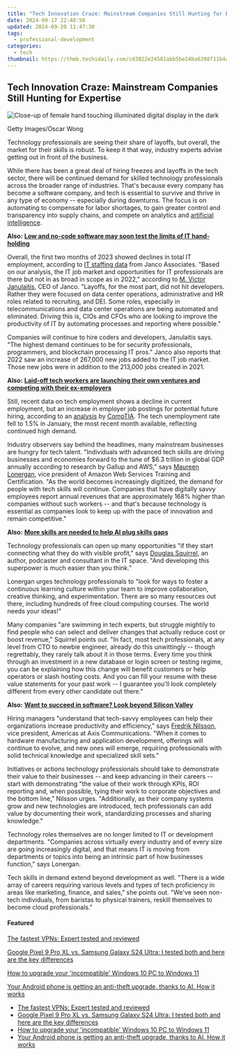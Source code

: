 ```yaml
---
title: "Tech Innovation Craze: Mainstream Companies Still Hunting for Expertise"
date: 2024-09-17 22:48:50
updated: 2024-09-20 11:47:30
tags:
  - professional-development
categories:
  - tech
thumbnail: https://thmb.techidaily.com/cd3822e24581abb5be24ba6398f11b4a362481119be106372a626e240355af61.jpg
---
```


## Tech Innovation Craze: Mainstream Companies Still Hunting for Expertise

![Close-up of female hand touching illuminated digital display in the dark](https://www.zdnet.com/a/img/resize/dbd73bdaa435b8aa7373c1546ae02f0b293306e1/2023/03/15/488ccf16-23ea-4a20-a2dd-a3350e8cba4d/gettyimages-1351926458.jpg?auto=webp&width=1280)

Getty Images/Oscar Wong

Technology professionals are seeing their share of layoffs, but overall, the market for their skills is robust. To keep it that way, industry experts advise getting out in front of the business.

While there has been a great deal of hiring freezes and layoffs in the tech sector, there will be continued demand for skilled technology professionals across the broader range of industries. That's because every company has become a software company, and tech is essential to survive and thrive in any type of economy -- especially during downturns. The focus is on automating to compensate for labor shortages, to gain greater control and transparency into supply chains, and compete on analytics and [artificial intelligence](https://www.zdnet.com/article/what-is-ai-heres-everything-you-need-to-know-about-artificial-intelligence/).

**Also:** [**Low and no-code software may soon test the limits of IT hand-holding**](https://www.zdnet.com/article/start-small-with-low-and-no-code/)

Overall, the first two months of 2023 showed declines in total IT employment, according to [IT staffing data](https://e-janco.com/press/2023/2023-03-10-hiring-it-pros.html) from Janco Associates. "Based on our analysis, the IT job market and opportunities for IT professionals are there but not in as broad in scope as in 2022," according to [M. Victor Janulaitis](https://www.linkedin.com/in/m-victor-janulaitis/), CEO of Janco. "Layoffs, for the most part, did not hit developers. Rather they were focused on data center operations, administrative and HR roles related to recruiting, and DEI. Some roles, especially in telecommunications and data center operations are being automated and eliminated. Driving this is, CIOs and CFOs who are looking to improve the productivity of IT by automating processes and reporting where possible."

Companies will continue to hire coders and developers, Janulaitis says. "The highest demand continues to be for security professionals, programmers, and blockchain processing IT pros." Janco also reports that 2022 saw an increase of 267,000 new jobs added to the IT job market. Those new jobs were in addition to the 213,000 jobs created in 2021\. 

**Also:** [**Laid-off tech workers are launching their own ventures and competing with their ex-employers**](https://www.zdnet.com/article/laid-off-tech-workers-are-launching-their-own-ventures-and-competing-with-their-ex-employers/)

Still, recent data on tech employment shows a decline in current employment, but an increase in employer job postings for potential future hiring, according to an [analysis](https://www.prnewswire.com/news-releases/comptia-restates-tech-jobs-report-to-clarify-bureau-of-labor-statistics-data-revision-301739059.html) by [CompTIA](https://c212.net/c/link/?t=0&l=en&o=3775301-1&h=1809377544&u=https%3A%2F%2Fwww.comptia.org%2F&a=CompTIA). The tech unemployment rate fell to 1.5% in January, the most recent month available, reflecting continued high demand. 

Industry observers say behind the headlines, many mainstream businesses are hungry for tech talent. "Individuals with advanced tech skills are driving businesses and economies forward to the tune of $6.3 trillion in global GDP annually according to research by Gallup and AWS," says [Maureen Lonergan](https://www.linkedin.com/in/maureenlonergan/), vice president of Amazon Web Services Training and Certification. "As the world becomes increasingly digitized, the demand for people with tech skills will continue. Companies that have digitally savvy employees report annual revenues that are approximately 168% higher than companies without such workers -- and that's because technology is essential as companies look to keep up with the pace of innovation and remain competitive."

**Also:** [**More skills are needed to help AI plug skills gaps**](https://www.zdnet.com/article/more-skills-needed-to-help-ai-plug-skills-gaps/)

Technology professionals can open up many opportunities "if they start connecting what they do with visible profit," says [Douglas Squirrel](https://www.linkedin.com/in/dsquirrel/?originalSubdomain=uk), an author, podcaster and consultant in the IT space. "And developing this superpower is much easier than you think."

Lonergan urges technology professionals to "look for ways to foster a continuous learning culture within your team to improve collaboration, creative thinking, and experimentation. There are so many resources out there, including hundreds of free cloud computing courses. The world needs your ideas!" 

Many companies "are swimming in tech experts, but struggle mightily to find people who can select and deliver changes that actually reduce cost or boost revenue," Squirrel points out. "In fact, most tech professionals, at any level from CTO to newbie engineer, already do this unwittingly -- though regrettably, they rarely talk about it in those terms. Every time you think through an investment in a new database or login screen or testing regime, you can be explaining how this change will benefit customers or help operators or slash hosting costs. And you can fill your resume with these value statements for your past work -- I guarantee you'll look completely different from every other candidate out there." 

**Also:** [**Want to succeed in software? Look beyond Silicon Valley**](https://www.zdnet.com/home-and-office/work-life/want-to-succeed-in-software-look-beyond-silicon-valley/)

Hiring managers "understand that tech-savvy employees can help their organizations increase productivity and efficiency," says [Fredrik Nilsson](https://www.linkedin.com/in/fredriknilsson2/), vice president, Americas at Axis Communications. "When it comes to hardware manufacturing and application development, offerings will continue to evolve, and new ones will emerge, requiring professionals with solid technical knowledge and specialized skill sets." 

Initiatives or actions technology professionals should take to demonstrate their value to their businesses -- and keep advancing in their careers -- start with demonstrating "the value of their work through KPIs, ROI reporting and, when possible, tying their work to corporate objectives and the bottom line," Nilsson urges. "Additionally, as their company systems grow and new technologies are introduced, tech professionals can add value by documenting their work, standardizing processes and sharing knowledge."

Technology roles themselves are no longer limited to IT or development departments. "Companies across virtually every industry and of every size are going increasingly digital, and that means IT is moving from departments or topics into being an intrinsic part of how businesses function," says Lonergan. 

Tech skills in demand extend beyond development as well. "There is a wide array of careers requiring various levels and types of tech proficiency in areas like marketing, finance, and sales," she points out. "We've seen non-tech individuals, from baristas to physical trainers, reskill themselves to become cloud professionals." 

#### Featured

[The fastest VPNs: Expert tested and reviewed](https://www.zdnet.com/article/fastest-vpn/ "The fastest VPNs: Expert tested and reviewed")

[Google Pixel 9 Pro XL vs. Samsung Galaxy S24 Ultra: I tested both and here are the key differences](https://www.zdnet.com/article/google-pixel-9-pro-xl-vs-samsung-galaxy-s24-ultra/ "Google Pixel 9 Pro XL vs. Samsung Galaxy S24 Ultra: I tested both and here are the key differences")

[How to upgrade your 'incompatible' Windows 10 PC to Windows 11](https://www.zdnet.com/article/how-to-upgrade-your-incompatible-windows-10-pc-to-windows-11/ "How to upgrade your 'incompatible' Windows 10 PC to Windows 11")

[Your Android phone is getting an anti-theft upgrade, thanks to AI. How it works](https://www.zdnet.com/article/your-android-phone-is-getting-an-anti-theft-upgrade-thanks-to-ai-how-it-works/ "Your Android phone is getting an anti-theft upgrade, thanks to AI. How it works")

* [The fastest VPNs: Expert tested and reviewed](https://www.zdnet.com/article/fastest-vpn/ "The fastest VPNs: Expert tested and reviewed")
* [Google Pixel 9 Pro XL vs. Samsung Galaxy S24 Ultra: I tested both and here are the key differences](https://www.zdnet.com/article/google-pixel-9-pro-xl-vs-samsung-galaxy-s24-ultra/ "Google Pixel 9 Pro XL vs. Samsung Galaxy S24 Ultra: I tested both and here are the key differences")
* [How to upgrade your 'incompatible' Windows 10 PC to Windows 11](https://www.zdnet.com/article/how-to-upgrade-your-incompatible-windows-10-pc-to-windows-11/ "How to upgrade your 'incompatible' Windows 10 PC to Windows 11")
* [Your Android phone is getting an anti-theft upgrade, thanks to AI. How it works](https://www.zdnet.com/article/your-android-phone-is-getting-an-anti-theft-upgrade-thanks-to-ai-how-it-works/ "Your Android phone is getting an anti-theft upgrade, thanks to AI. How it works")

<ins class="adsbygoogle"
     style="display:block"
     data-ad-format="autorelaxed"
     data-ad-client="ca-pub-7571918770474297"
     data-ad-slot="1223367746"></ins>



<ins class="adsbygoogle"
     style="display:block"
     data-ad-client="ca-pub-7571918770474297"
     data-ad-slot="8358498916"
     data-ad-format="auto"
     data-full-width-responsive="true"></ins>
